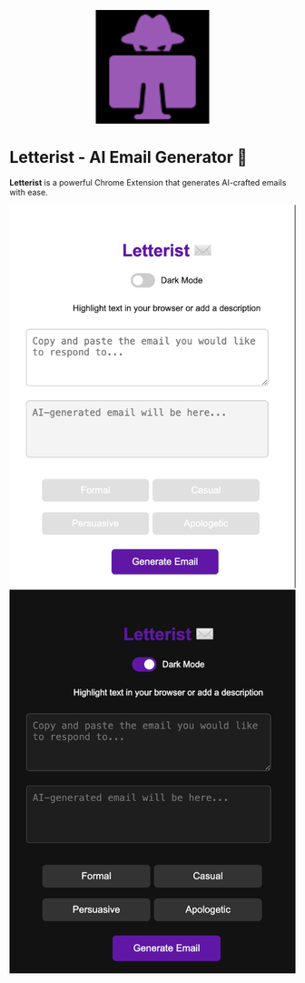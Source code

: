 <p align="center">
  <img src="assets/letteristlogo.png" width="200" alt="Project Logo">
</p>

# Letterist - AI Email Generator 📧
**Letterist** is a powerful Chrome Extension that generates AI-crafted emails with ease.

![Homepage](assets/screenshot1.png)
![Feature Showcase](assets/screenshot2.png)
